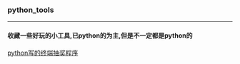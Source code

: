 ### python_tools 

-------------------- 

#### 收藏一些好玩的小工具,已python的为主,但是不一定都是python的 

[python写的终端抽奖程序](./python写的终端抽奖程序)
